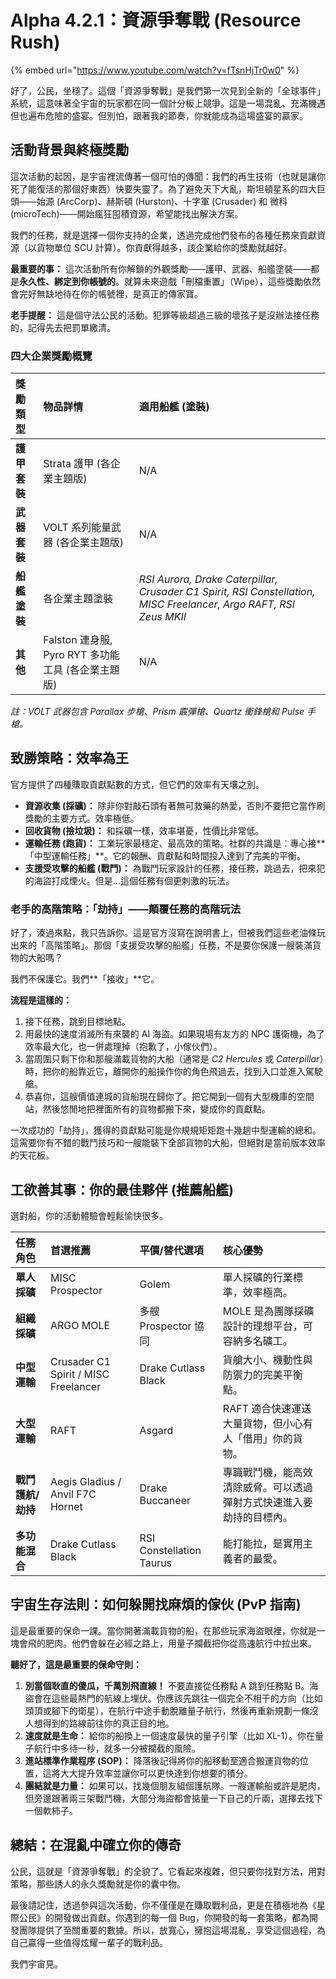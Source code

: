 # Alpha 4.2.1：資源爭奪戰 (Resource Rush)

{% embed url="https://www.youtube.com/watch?v=fTsnHjTr0w0" %}

好了，公民，坐穩了。這個「資源爭奪戰」是我們第一次見到全新的「全球事件」系統，這意味著全宇宙的玩家都在同一個計分板上競爭。這是一場混亂、充滿機遇但也遍布危險的盛宴。但別怕，跟著我的節奏，你就能成為這場盛宴的贏家。

## 活動背景與終極獎勵

這次活動的起因，是宇宙裡流傳著一個可怕的傳聞：我們的再生技術（也就是讓你死了能復活的那個好東西）快要失靈了。為了避免天下大亂，斯坦頓星系的四大巨頭——始源 (ArcCorp)、赫斯頓 (Hurston)、十字軍 (Crusader) 和 微科 (microTech)——開始瘋狂囤積資源，希望能找出解決方案。

我們的任務，就是選擇一個你支持的企業，透過完成他們發布的各種任務來貢獻資源（以貨物單位 SCU 計算）。你貢獻得越多，該企業給你的獎勵就越好。

**最重要的事：** 這次活動所有你解鎖的外觀獎勵——護甲、武器、船艦塗裝——都是**永久性、綁定到你帳號的**。就算未來遊戲「刪檔重置」（Wipe），這些獎勵依然會完好無缺地待在你的帳號裡，是真正的傳家寶。

**老手提醒：** 這是個守法公民的活動。犯罪等級超過三級的壞孩子是沒辦法接任務的，記得先去把罰單繳清。

### 四大企業獎勵概覽

| 獎勵類型     | 物品詳情                                           | 適用船艦 (塗裝)                                                                                                   |
| :----------- | :------------------------------------------------- | :---------------------------------------------------------------------------------------------------------------- |
| **護甲套裝** | Strata 護甲 (各企業主題版)                         | N/A                                                                                                               |
| **武器套裝** | VOLT 系列能量武器 (各企業主題版)                   | N/A                                                                                                               |
| **船艦塗裝** | 各企業主題塗裝                                     | _RSI Aurora, Drake Caterpillar, Crusader C1 Spirit, RSI Constellation, MISC Freelancer, Argo RAFT, RSI Zeus MKII_ |
| **其他**     | Falston 連身服, Pyro RYT 多功能工具 (各企業主題版) | N/A                                                                                                               |

_註：VOLT 武器包含 Parallax 步槍、Prism 霰彈槍、Quartz 衝鋒槍和 Pulse 手槍。_

## 致勝策略：效率為王

官方提供了四種賺取貢獻點數的方式，但它們的效率有天壤之別。

- **資源收集 (採礦)：** 除非你對敲石頭有著無可救藥的熱愛，否則不要把它當作刷獎勵的主要方式。效率極低。
- **回收貨物 (撿垃圾)：** 和採礦一樣，效率堪憂，性價比非常低。
- **運輸任務 (跑貨)：** 工業玩家最穩定、最高效的策略。社群的共識是：專心接**「中型運輸任務」**。它的報酬、貢獻點和時間投入達到了完美的平衡。
- **支援受攻擊的船艦 (戰鬥)：** 為戰鬥玩家設計的任務，接任務，跳過去，把來犯的海盜打成煙火。但是...這個任務有個更刺激的玩法。

### 老手的高階策略：「劫持」——顛覆任務的高階玩法

好了，湊過來點，我只告訴你。這是官方沒寫在說明書上，但被我們這些老油條玩出來的「高階策略」。那個「支援受攻擊的船艦」任務，不是要你保護一艘裝滿貨物的大船嗎？

我們不保護它。我們**「接收」**它。

**流程是這樣的：**

1.  接下任務，跳到目標地點。
2.  用最快的速度消滅所有來襲的 AI 海盜。如果現場有友方的 NPC 護衛機，為了效率最大化，也一併處理掉（抱歉了，小傢伙們）。
3.  當周圍只剩下你和那艘滿載貨物的大船（通常是 _C2 Hercules_ 或 _Caterpillar_）時，把你的船靠近它，離開你的船操作你的角色飛過去，找到入口並進入駕駛艙。
4.  恭喜你，這艘價值連城的貨船現在歸你了。把它開到一個有大型機庫的空間站，然後悠閒地把裡面所有的貨物都搬下來，變成你的貢獻點。

一次成功的「劫持」，獲得的貢獻點可能是你規規矩矩跑十幾趟中型運輸的總和。這需要你有不錯的戰鬥技巧和一艘能裝下全部貨物的大船，但絕對是當前版本效率的天花板。

## 工欲善其事：你的最佳夥伴 (推薦船艦)

選對船，你的活動體驗會輕鬆愉快很多。

| 任務角色          | 首選推薦                             | 平價/替代選項            | 核心優勢                                                             |
| :---------------- | :----------------------------------- | :----------------------- | :------------------------------------------------------------------- |
| **單人採礦**      | MISC Prospector                      | Golem                    | 單人採礦的行業標準，效率極高。                                       |
| **組織採礦**      | ARGO MOLE                            | 多艘 Prospector 協同     | MOLE 是為團隊採礦設計的理想平台，可容納多名礦工。                    |
| **中型運輸**      | Crusader C1 Spirit / MISC Freelancer | Drake Cutlass Black      | 貨艙大小、機動性與防禦力的完美平衡點。                               |
| **大型運輸**      | RAFT                                 | Asgard                   | RAFT 適合快速運送大量貨物，但小心有人「借用」你的貨物。              |
| **戰鬥護航/劫持** | Aegis Gladius / Anvil F7C Hornet     | Drake Buccaneer          | 專職戰鬥機，能高效清除威脅。可以透過彈射方式快速進入要劫持的目標內。 |
| **多功能混合**    | Drake Cutlass Black                  | RSI Constellation Taurus | 能打能拉，是實用主義者的最愛。                                       |

## 宇宙生存法則：如何躲開找麻煩的傢伙 (PvP 指南)

這是最重要的保命一課。當你開著滿載貨物的船，在那些玩家海盜眼裡，你就是一塊會飛的肥肉。他們會躲在必經之路上，用量子攔截把你從高速航行中拉出來。

**聽好了，這是最重要的保命守則：**

1.  **別當個耿直的傻瓜，千萬別飛直線！** 不要直接從任務點 A 跳到任務點 B。海盜會在這些最熱門的航線上埋伏。你應該先跳往一個完全不相干的方向（比如頭頂或腳下的衛星），在航行中途手動脫離量子航行，然後再重新規劃一條沒人想得到的路線前往你的真正目的地。
2.  **速度就是生命：** 給你的船換上一個速度最快的量子引擎（比如 XL-1）。你在量子航行中多待一秒，就多一分被攔截的風險。
3.  **進站標準作業程序 (SOP)：** 降落後記得將你的船移動至適合搬運貨物的位置，這將大大提升效率並讓你可以更快達到你想要的積分。
4.  **團結就是力量：** 如果可以，找幾個朋友組個護航隊。一艘運輸船或許是肥肉，但旁邊跟著兩三架戰鬥機，大部分海盜都會掂量一下自己的斤兩，選擇去找下一個軟柿子。

## 總結：在混亂中確立你的傳奇

公民，這就是「資源爭奪戰」的全貌了。它看起來複雜，但只要你找對方法，用對策略，那些誘人的永久獎勵就是你的囊中物。

最後請記住，透過參與這次活動，你不僅僅是在賺取戰利品，更是在積極地為《星際公民》的開發做出貢獻。你遇到的每一個 Bug，你開發的每一套策略，都為開發團隊提供了至關重要的數據。所以，放寬心，擁抱這場混亂，享受這個過程，為自己贏得一些值得炫耀一輩子的戰利品。

我們宇宙見。
